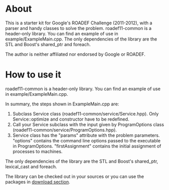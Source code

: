 About
=====

This is a starter kit for Google's ROADEF Challenge (2011-2012), with a parser
and handy classes to solve the problem. roadef11-common is a header-only
library. You can find an example of use in example/ExampleMain.cpp. The only
dependencies of the library are the STL and Boost's shared_ptr and foreach.

The author is neither affiliated nor endorsed by Google or ROADEF.

How to use it 
=============

roadef11-common is a header-only library. You can find an example
of use in example/ExampleMain.cpp.

In summary, the steps shown in ExampleMain.cpp are:

1.  Subclass Service class (roadef11-common/service/Service.hpp).
    Only Service::optimize and constructor have to be redefined.
2.  Call your Service subclass with the input given by 
    ProgramOptions class (roadef11-common/service/ProgramOptions.hpp).
3.  Service class has the "params" attribute with the problem
    parameters. "options" contains the command line options passed
    to the executable in ProgramOptions. "firstAssignment" contains
    the initial assignment of processes to machines.

The only dependencies of the library are the STL and Boost's shared_ptr,
lexical_cast and foreach.

The library can be checked out in your sources or you can use the
packages in [download section](/daniperez/roadef11-common/download).
